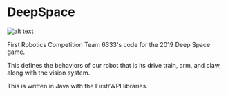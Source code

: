 # DeepSpace

![alt text](https://www.firstinspires.org/sites/default/files/uploads/rightimage/FIRST-DestDeepSpace-logo_full-color-sponsor-350.png "Deep Space")

First Robotics Competition Team 6333's code for the 2019 Deep Space game.

This defines the behaviors of our robot <name not decided> that is its drive train, arm, and claw, along with the vision system.
  
This is written in Java with the First/WPI libraries.
